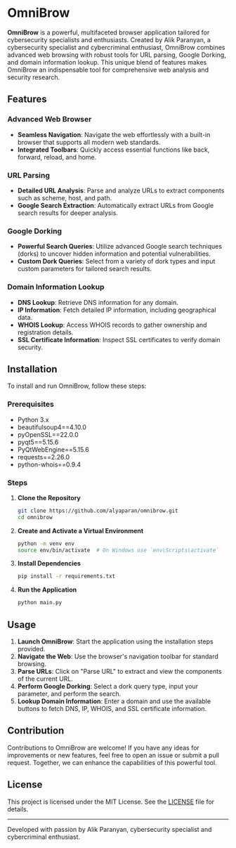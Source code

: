# OmniBrow

**OmniBrow** is a powerful, multifaceted browser application tailored for cybersecurity specialists and enthusiasts. Created by Alik Paranyan, a cybersecurity specialist and cybercriminal enthusiast, OmniBrow combines advanced web browsing with robust tools for URL parsing, Google Dorking, and domain information lookup. This unique blend of features makes OmniBrow an indispensable tool for comprehensive web analysis and security research.

## Features

### Advanced Web Browser
- **Seamless Navigation**: Navigate the web effortlessly with a built-in browser that supports all modern web standards.
- **Integrated Toolbars**: Quickly access essential functions like back, forward, reload, and home.

### URL Parsing
- **Detailed URL Analysis**: Parse and analyze URLs to extract components such as scheme, host, and path.
- **Google Search Extraction**: Automatically extract URLs from Google search results for deeper analysis.

### Google Dorking
- **Powerful Search Queries**: Utilize advanced Google search techniques (dorks) to uncover hidden information and potential vulnerabilities.
- **Custom Dork Queries**: Select from a variety of dork types and input custom parameters for tailored search results.

### Domain Information Lookup
- **DNS Lookup**: Retrieve DNS information for any domain.
- **IP Information**: Fetch detailed IP information, including geographical data.
- **WHOIS Lookup**: Access WHOIS records to gather ownership and registration details.
- **SSL Certificate Information**: Inspect SSL certificates to verify domain security.

## Installation

To install and run OmniBrow, follow these steps:

### Prerequisites

- Python 3.x
- beautifulsoup4==4.10.0
- pyOpenSSL==22.0.0
- pyqt5==5.15.6
- PyQtWebEngine==5.15.6
- requests==2.26.0
- python-whois==0.9.4
  
### Steps

1. **Clone the Repository**

    ```sh
    git clone https://github.com/alyaparan/omnibrow.git
    cd omnibrow
    ```

2. **Create and Activate a Virtual Environment**

    ```sh
    python -m venv env
    source env/bin/activate  # On Windows use `env\Scripts\activate`
    ```

3. **Install Dependencies**

    ```sh
    pip install -r requirements.txt
    ```

4. **Run the Application**

    ```sh
    python main.py
    ```

## Usage

1. **Launch OmniBrow**: Start the application using the installation steps provided.
2. **Navigate the Web**: Use the browser's navigation toolbar for standard browsing.
3. **Parse URLs**: Click on "Parse URL" to extract and view the components of the current URL.
4. **Perform Google Dorking**: Select a dork query type, input your parameter, and perform the search.
5. **Lookup Domain Information**: Enter a domain and use the available buttons to fetch DNS, IP, WHOIS, and SSL certificate information.

## Contribution

Contributions to OmniBrow are welcome! If you have any ideas for improvements or new features, feel free to open an issue or submit a pull request. Together, we can enhance the capabilities of this powerful tool.

## License

This project is licensed under the MIT License. See the [LICENSE](LICENSE) file for details.

---

Developed with passion by Alik Paranyan, cybersecurity specialist and cybercriminal enthusiast.
